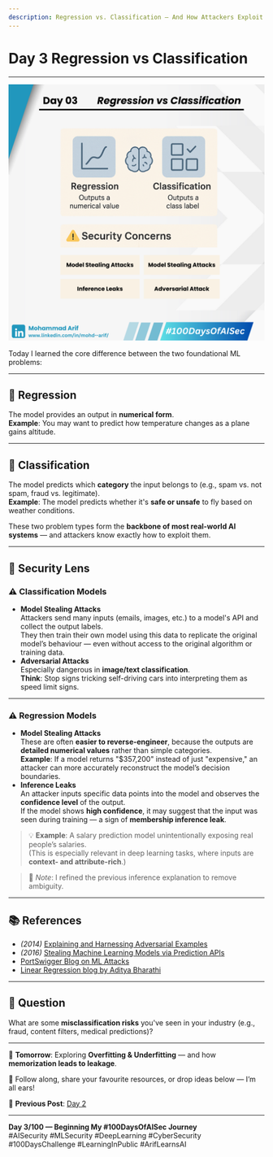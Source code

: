 ```yaml
---
description: Regression vs. Classification — And How Attackers Exploit Them
---
```


# Day 3 Regression vs Classification

***

![Day 03 Poster](images/day03-poster.png)

Today I learned the core difference between the two foundational ML problems:

***

## 🔹 Regression

The model provides an output in **numerical form**.\
**Example**: You may want to predict how temperature changes as a plane gains altitude.

***

## 🔹 Classification

The model predicts which **category** the input belongs to (e.g., spam vs. not spam, fraud vs. legitimate).\
**Example**: The model predicts whether it's **safe or unsafe** to fly based on weather conditions.

These two problem types form the **backbone of most real-world AI systems** — and attackers know exactly how to exploit them.

***

## 🔐 Security Lens

### ⚠️ Classification Models

* **Model Stealing Attacks**\
  Attackers send many inputs (emails, images, etc.) to a model's API and collect the output labels.\
  They then train their own model using this data to replicate the original model’s behaviour — even without access to the original algorithm or training data.
* **Adversarial Attacks**\
  Especially dangerous in **image/text classification**.\
  **Think**: Stop signs tricking self-driving cars into interpreting them as speed limit signs.

***

### ⚠️ Regression Models

* **Model Stealing Attacks**\
  These are often **easier to reverse-engineer**, because the outputs are **detailed numerical values** rather than simple categories.\
  **Example**: If a model returns "$357,200" instead of just "expensive," an attacker can more accurately reconstruct the model’s decision boundaries.
* **Inference Leaks**\
  An attacker inputs specific data points into the model and observes the **confidence level** of the output.\
  If the model shows **high confidence**, it may suggest that the input was seen during training — a sign of **membership inference leak**.

> 💡 **Example**: A salary prediction model unintentionally exposing real people’s salaries.\
> (This is especially relevant in deep learning tasks, where inputs are **context- and attribute-rich**.)

> 📝 _Note_: I refined the previous inference explanation to remove ambiguity.

***

## 📚 References

* _(2014)_ [Explaining and Harnessing Adversarial Examples](https://arxiv.org/abs/1412.6572)
* _(2016)_ [Stealing Machine Learning Models via Prediction APIs](https://arxiv.org/abs/1609.02943)
* [PortSwigger Blog on ML Attacks](https://lnkd.in/gfJB8vEc)
* [Linear Regression blog by Aditya Bharathi](https://lnkd.in/gtSpkN7T)

***

## 💬 Question

What are some **misclassification risks** you've seen in your industry (e.g., fraud, content filters, medical predictions)?

***

📅 **Tomorrow**: Exploring **Overfitting & Underfitting** — and how **memorization leads to leakage**.

📢 Follow along, share your favourite resources, or drop ideas below — I’m all ears!

🔗 **Previous Post**: [Day 2](https://lnkd.in/dmq6C8px)

***

**Day 3/100 — Beginning My #100DaysOfAISec Journey**\
\#AISecurity #MLSecurity #DeepLearning #CyberSecurity #100DaysChallenge #LearningInPublic #ArifLearnsAI
